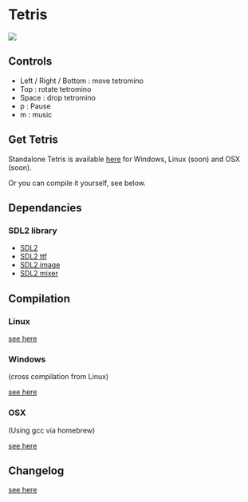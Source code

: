 # Tetris

![](https://raw.github.com/leahpar/Tetris/master/screenshot.png)

## Controls

- Left / Right / Bottom : move tetromino
- Top : rotate tetromino
- Space : drop tetromino
- p : Pause
- m : music


## Get Tetris

Standalone Tetris is available [here](http://raphael.bacco.fr/games/Tetris/) for Windows, Linux (soon) and OSX (soon).

Or you can compile it yourself, see below.

## Dependancies

### SDL2 library

- [SDL2](http://www.libsdl.org)
- [SDL2 ttf](http://www.libsdl.org/projects/SDL_ttf)
- [SDL2 image](http://www.libsdl.org/projects/SDL_image)
- [SDL2 mixer](http://www.libsdl.org/projects/SDL_mixer)

## Compilation

### Linux

[see here](docs/cc-linux.md)

### Windows

(cross compilation from Linux)

[see here](docs/cc-windows.md)

### OSX

(Using gcc via homebrew)

[see here](docs/cc-osx.md)

## Changelog

[see here](ChangeLog.md)


